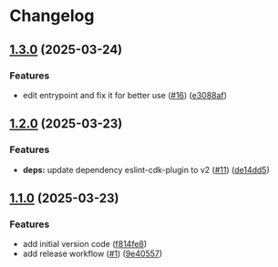 # Changelog

## [1.3.0](https://github.com/hassma/cdk-gitlab-codepipeline/compare/cdk-gitlab-codepipeline-v1.2.0...cdk-gitlab-codepipeline-v1.3.0) (2025-03-24)


### Features

* edit entrypoint and fix it for better use ([#16](https://github.com/hassma/cdk-gitlab-codepipeline/issues/16)) ([e3088af](https://github.com/hassma/cdk-gitlab-codepipeline/commit/e3088af299f9afffc7921afb67f91e36d907f726))

## [1.2.0](https://github.com/hassma/cdk-gitlab-codepipeline/compare/cdk-gitlab-codepipeline-v1.1.0...cdk-gitlab-codepipeline-v1.2.0) (2025-03-23)

### Features

- **deps:** update dependency eslint-cdk-plugin to v2 ([#11](https://github.com/hassma/cdk-gitlab-codepipeline/issues/11)) ([de14dd5](https://github.com/hassma/cdk-gitlab-codepipeline/commit/de14dd5da7a5dfe94192c78cd2237db4732ab774))

## [1.1.0](https://github.com/hassma/cdk-gitlab-codepipeline/compare/cdk-gitlab-codepipeline-v1.0.0...cdk-gitlab-codepipeline-v1.1.0) (2025-03-23)

### Features

- add initial version code ([f814fe8](https://github.com/hassma/cdk-gitlab-codepipeline/commit/f814fe839d54e67b15b4c1e0d60188b415089f08))
- add release workflow ([#1](https://github.com/hassma/cdk-gitlab-codepipeline/issues/1)) ([9e40557](https://github.com/hassma/cdk-gitlab-codepipeline/commit/9e40557d01a813d7103c6a1d3dce4d2d630d2e18))
